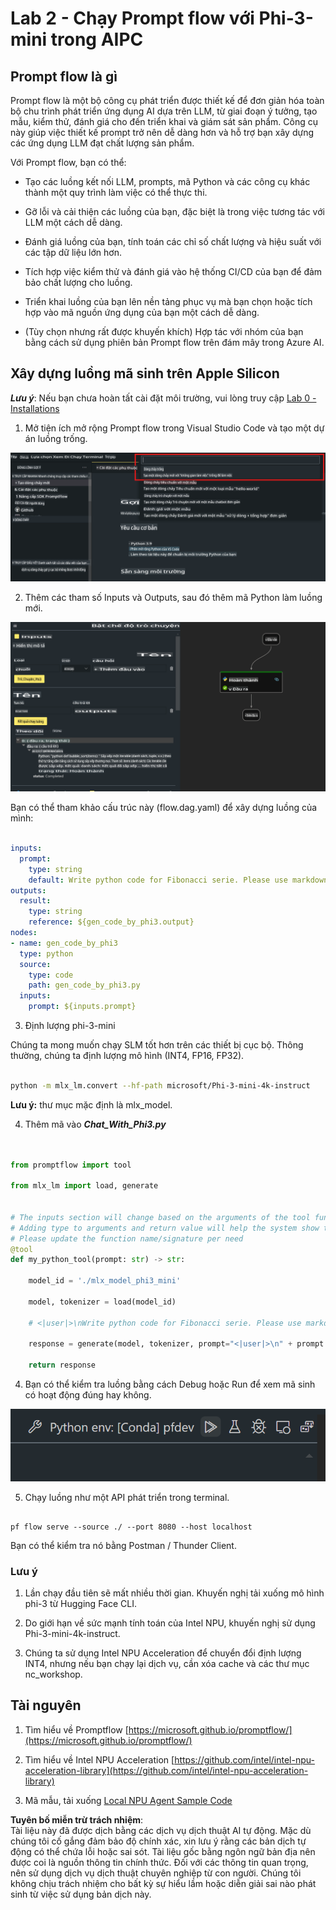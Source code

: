 # **Lab 2 - Chạy Prompt flow với Phi-3-mini trong AIPC**

## **Prompt flow là gì**

Prompt flow là một bộ công cụ phát triển được thiết kế để đơn giản hóa toàn bộ chu trình phát triển ứng dụng AI dựa trên LLM, từ giai đoạn ý tưởng, tạo mẫu, kiểm thử, đánh giá cho đến triển khai và giám sát sản phẩm. Công cụ này giúp việc thiết kế prompt trở nên dễ dàng hơn và hỗ trợ bạn xây dựng các ứng dụng LLM đạt chất lượng sản phẩm.

Với Prompt flow, bạn có thể:

- Tạo các luồng kết nối LLM, prompts, mã Python và các công cụ khác thành một quy trình làm việc có thể thực thi.

- Gỡ lỗi và cải thiện các luồng của bạn, đặc biệt là trong việc tương tác với LLM một cách dễ dàng.

- Đánh giá luồng của bạn, tính toán các chỉ số chất lượng và hiệu suất với các tập dữ liệu lớn hơn.

- Tích hợp việc kiểm thử và đánh giá vào hệ thống CI/CD của bạn để đảm bảo chất lượng cho luồng.

- Triển khai luồng của bạn lên nền tảng phục vụ mà bạn chọn hoặc tích hợp vào mã nguồn ứng dụng của bạn một cách dễ dàng.

- (Tùy chọn nhưng rất được khuyến khích) Hợp tác với nhóm của bạn bằng cách sử dụng phiên bản Prompt flow trên đám mây trong Azure AI.



## **Xây dựng luồng mã sinh trên Apple Silicon**

***Lưu ý***: Nếu bạn chưa hoàn tất cài đặt môi trường, vui lòng truy cập [Lab 0 - Installations](./01.Installations.md)

1. Mở tiện ích mở rộng Prompt flow trong Visual Studio Code và tạo một dự án luồng trống.

![create](../../../../../../../../../translated_images/pf_create.d6172d8277a78a7fa82cd6ff727ed44e037fa78b662f1f62d5963f36d712d229.vi.png)

2. Thêm các tham số Inputs và Outputs, sau đó thêm mã Python làm luồng mới.

![flow](../../../../../../../../../translated_images/pf_flow.d5646a323fb7f444c0b98b4521057a592325c583e7ba18bc31500bc0415e9ef3.vi.png)


Bạn có thể tham khảo cấu trúc này (flow.dag.yaml) để xây dựng luồng của mình:

```yaml

inputs:
  prompt:
    type: string
    default: Write python code for Fibonacci serie. Please use markdown as output
outputs:
  result:
    type: string
    reference: ${gen_code_by_phi3.output}
nodes:
- name: gen_code_by_phi3
  type: python
  source:
    type: code
    path: gen_code_by_phi3.py
  inputs:
    prompt: ${inputs.prompt}


```

3. Định lượng phi-3-mini

Chúng ta mong muốn chạy SLM tốt hơn trên các thiết bị cục bộ. Thông thường, chúng ta định lượng mô hình (INT4, FP16, FP32).

```bash

python -m mlx_lm.convert --hf-path microsoft/Phi-3-mini-4k-instruct

```

**Lưu ý:** thư mục mặc định là mlx_model.

4. Thêm mã vào ***Chat_With_Phi3.py***

```python


from promptflow import tool

from mlx_lm import load, generate


# The inputs section will change based on the arguments of the tool function, after you save the code
# Adding type to arguments and return value will help the system show the types properly
# Please update the function name/signature per need
@tool
def my_python_tool(prompt: str) -> str:

    model_id = './mlx_model_phi3_mini'

    model, tokenizer = load(model_id)

    # <|user|>\nWrite python code for Fibonacci serie. Please use markdown as output<|end|>\n<|assistant|>

    response = generate(model, tokenizer, prompt="<|user|>\n" + prompt  + "<|end|>\n<|assistant|>", max_tokens=2048, verbose=True)

    return response


```

4. Bạn có thể kiểm tra luồng bằng cách Debug hoặc Run để xem mã sinh có hoạt động đúng hay không.

![RUN](../../../../../../../../../translated_images/pf_run.d918637dc00f61e9bdeec37d4cc9646f77d270ac9203bcce13569f3157202b6e.vi.png)

5. Chạy luồng như một API phát triển trong terminal.

```

pf flow serve --source ./ --port 8080 --host localhost   

```

Bạn có thể kiểm tra nó bằng Postman / Thunder Client.


### **Lưu ý**

1. Lần chạy đầu tiên sẽ mất nhiều thời gian. Khuyến nghị tải xuống mô hình phi-3 từ Hugging Face CLI.

2. Do giới hạn về sức mạnh tính toán của Intel NPU, khuyến nghị sử dụng Phi-3-mini-4k-instruct.

3. Chúng ta sử dụng Intel NPU Acceleration để chuyển đổi định lượng INT4, nhưng nếu bạn chạy lại dịch vụ, cần xóa cache và các thư mục nc_workshop.



## **Tài nguyên**

1. Tìm hiểu về Promptflow [https://microsoft.github.io/promptflow/](https://microsoft.github.io/promptflow/)

2. Tìm hiểu về Intel NPU Acceleration [https://github.com/intel/intel-npu-acceleration-library](https://github.com/intel/intel-npu-acceleration-library)

3. Mã mẫu, tải xuống [Local NPU Agent Sample Code](../../../../../../../../../code/07.Lab/01/AIPC/local-npu-agent)

**Tuyên bố miễn trừ trách nhiệm**:  
Tài liệu này đã được dịch bằng các dịch vụ dịch thuật AI tự động. Mặc dù chúng tôi cố gắng đảm bảo độ chính xác, xin lưu ý rằng các bản dịch tự động có thể chứa lỗi hoặc sai sót. Tài liệu gốc bằng ngôn ngữ bản địa nên được coi là nguồn thông tin chính thức. Đối với các thông tin quan trọng, nên sử dụng dịch vụ dịch thuật chuyên nghiệp từ con người. Chúng tôi không chịu trách nhiệm cho bất kỳ sự hiểu lầm hoặc diễn giải sai nào phát sinh từ việc sử dụng bản dịch này.